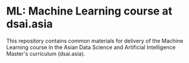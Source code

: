 # ML: Machine Learning course at dsai.asia

This repository contains common materials for delivery of the Machine Learning
course in the Asian Data Science and Artificial Intelligence Master's curriculum
(dsai.asia).

